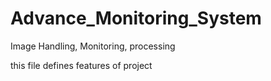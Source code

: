 # Advance_Monitoring_System
Image Handling, Monitoring, processing

this file defines features of project
